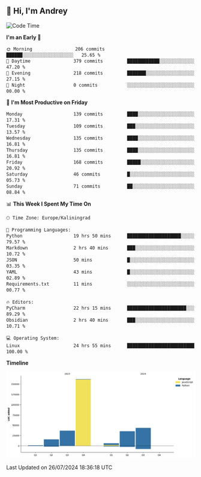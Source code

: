 ## 👋 Hi, I'm Andrey

<!--START_SECTION:waka-->
![Code Time](http://img.shields.io/badge/Code%20Time-249%20hrs%2018%20mins-blue)

**I'm an Early 🐤** 

```text
🌞 Morning                206 commits         ██████░░░░░░░░░░░░░░░░░░░   25.65 % 
🌆 Daytime                379 commits         ████████████░░░░░░░░░░░░░   47.20 % 
🌃 Evening                218 commits         ███████░░░░░░░░░░░░░░░░░░   27.15 % 
🌙 Night                  0 commits           ░░░░░░░░░░░░░░░░░░░░░░░░░   00.00 % 
```
📅 **I'm Most Productive on Friday** 

```text
Monday                   139 commits         ████░░░░░░░░░░░░░░░░░░░░░   17.31 % 
Tuesday                  109 commits         ███░░░░░░░░░░░░░░░░░░░░░░   13.57 % 
Wednesday                135 commits         ████░░░░░░░░░░░░░░░░░░░░░   16.81 % 
Thursday                 135 commits         ████░░░░░░░░░░░░░░░░░░░░░   16.81 % 
Friday                   168 commits         █████░░░░░░░░░░░░░░░░░░░░   20.92 % 
Saturday                 46 commits          █░░░░░░░░░░░░░░░░░░░░░░░░   05.73 % 
Sunday                   71 commits          ██░░░░░░░░░░░░░░░░░░░░░░░   08.84 % 
```


📊 **This Week I Spent My Time On** 

```text
🕑︎ Time Zone: Europe/Kaliningrad

💬 Programming Languages: 
Python                   19 hrs 50 mins      ████████████████████░░░░░   79.57 % 
Markdown                 2 hrs 40 mins       ███░░░░░░░░░░░░░░░░░░░░░░   10.72 % 
JSON                     50 mins             █░░░░░░░░░░░░░░░░░░░░░░░░   03.35 % 
YAML                     43 mins             █░░░░░░░░░░░░░░░░░░░░░░░░   02.89 % 
Requirements.txt         11 mins             ░░░░░░░░░░░░░░░░░░░░░░░░░   00.77 % 

🔥 Editors: 
PyCharm                  22 hrs 15 mins      ██████████████████████░░░   89.29 % 
Obsidian                 2 hrs 40 mins       ███░░░░░░░░░░░░░░░░░░░░░░   10.71 % 

💻 Operating System: 
Linux                    24 hrs 55 mins      █████████████████████████   100.00 % 
```

**Timeline**

![Lines of Code chart](https://raw.githubusercontent.com/Mist3s/Mist3s/main/assets/bar_graph.png)


 Last Updated on 26/07/2024 18:36:18 UTC
<!--END_SECTION:waka-->

